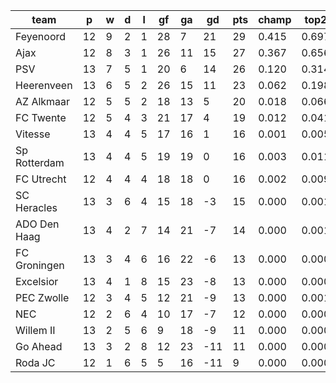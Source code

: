 |     team     | p  | w | d | l | gf | ga | gd  | pts | champ | top2  | top3  | top4  |  5-7  | bot4  | bot3  | bot2  |
|--------------|----|---|---|---|----|----|-----|-----|-------|-------|-------|-------|-------|-------|-------|-------|
| Feyenoord    | 12 | 9 | 2 | 1 | 28 |  7 |  21 |  29 | 0.415 | 0.697 | 0.848 | 0.932 | 0.062 | 0.000 | 0.000 | 0.000|
| Ajax         | 12 | 8 | 3 | 1 | 26 | 11 |  15 |  27 | 0.367 | 0.656 | 0.821 | 0.914 | 0.077 | 0.000 | 0.000 | 0.000|
| PSV          | 13 | 7 | 5 | 1 | 20 |  6 |  14 |  26 | 0.120 | 0.314 | 0.558 | 0.747 | 0.213 | 0.000 | 0.000 | 0.000|
| Heerenveen   | 13 | 6 | 5 | 2 | 26 | 15 |  11 |  23 | 0.062 | 0.198 | 0.405 | 0.618 | 0.304 | 0.001 | 0.000 | 0.000|
| AZ Alkmaar   | 12 | 5 | 5 | 2 | 18 | 13 |   5 |  20 | 0.018 | 0.066 | 0.160 | 0.295 | 0.439 | 0.008 | 0.003 | 0.001|
| FC Twente    | 12 | 5 | 4 | 3 | 21 | 17 |   4 |  19 | 0.012 | 0.041 | 0.110 | 0.227 | 0.432 | 0.017 | 0.009 | 0.002|
| Vitesse      | 13 | 4 | 4 | 5 | 17 | 16 |   1 |  16 | 0.001 | 0.005 | 0.018 | 0.052 | 0.260 | 0.088 | 0.050 | 0.023|
| Sp Rotterdam | 13 | 4 | 4 | 5 | 19 | 19 |   0 |  16 | 0.003 | 0.011 | 0.032 | 0.076 | 0.310 | 0.058 | 0.029 | 0.012|
| FC Utrecht   | 12 | 4 | 4 | 4 | 18 | 18 |   0 |  16 | 0.002 | 0.009 | 0.033 | 0.081 | 0.322 | 0.063 | 0.035 | 0.015|
| SC Heracles  | 13 | 3 | 6 | 4 | 15 | 18 |  -3 |  15 | 0.000 | 0.001 | 0.005 | 0.017 | 0.140 | 0.192 | 0.123 | 0.067|
| ADO Den Haag | 13 | 4 | 2 | 7 | 14 | 21 |  -7 |  14 | 0.000 | 0.001 | 0.003 | 0.011 | 0.096 | 0.267 | 0.177 | 0.103|
| FC Groningen | 13 | 3 | 4 | 6 | 16 | 22 |  -6 |  13 | 0.000 | 0.000 | 0.002 | 0.009 | 0.100 | 0.271 | 0.183 | 0.106|
| Excelsior    | 13 | 4 | 1 | 8 | 15 | 23 |  -8 |  13 | 0.000 | 0.000 | 0.002 | 0.007 | 0.068 | 0.360 | 0.252 | 0.148|
| PEC Zwolle   | 12 | 3 | 4 | 5 | 12 | 21 |  -9 |  13 | 0.000 | 0.001 | 0.003 | 0.010 | 0.079 | 0.308 | 0.215 | 0.126|
| NEC          | 12 | 2 | 6 | 4 | 10 | 17 |  -7 |  12 | 0.000 | 0.000 | 0.001 | 0.004 | 0.044 | 0.447 | 0.335 | 0.214|
| Willem II    | 13 | 2 | 5 | 6 |  9 | 18 |  -9 |  11 | 0.000 | 0.000 | 0.000 | 0.001 | 0.015 | 0.647 | 0.532 | 0.386|
| Go Ahead     | 13 | 3 | 2 | 8 | 12 | 23 | -11 |  11 | 0.000 | 0.000 | 0.000 | 0.002 | 0.033 | 0.509 | 0.392 | 0.267|
| Roda JC      | 12 | 1 | 6 | 5 |  5 | 16 | -11 |   9 | 0.000 | 0.000 | 0.000 | 0.000 | 0.008 | 0.763 | 0.665 | 0.529|
